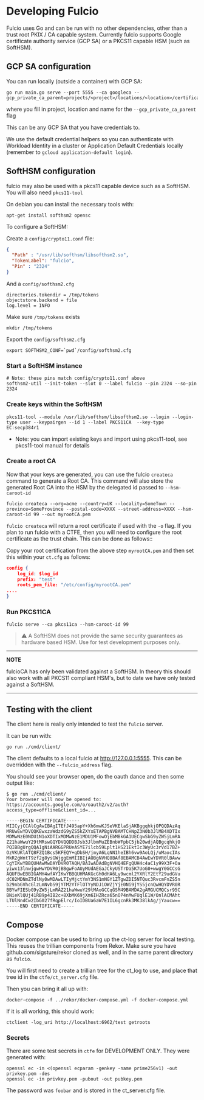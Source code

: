 # Developing Fulcio

Fulcio uses Go and can be run with no other dependencies, other than a trust root PKIX / CA capable system.  Currently
fulcio supports Google certificate authority service (GCP SA)  or a PKCS11 capable HSM (such as SoftHSM).

## GCP SA configuration

You can run locally (outside a container) with GCP SA:

```
go run main.go serve --port 5555 --ca googleca --gcp_private_ca_parent=projects/<project>/locations/<location>/certificateAuthorities/<name>
```

where you fill in project, location and name for the `--gcp_private_ca_parent` flag

This can be any GCP SA that you have credentials to.

We use the default credential helpers so you can authenticate with Workload Identity in a cluster
or Application Default Credentials locally (remember to `gcloud application-default login`).

## SoftHSM configuration

fulcio may also be used with a pkcs11 capable device such as a SoftHSM. You will also need `pkcs11-tool`

On debian you can install the necessary tools with:

```
apt-get install softhsm2 opensc
```

To configure a SoftHSM:

Create a `config/crypto11.conf` file:

```json
{
  "Path" : "/usr/lib/softhsm/libsofthsm2.so",
  "TokenLabel": "fulcio",
  "Pin" : "2324"
}
```

And a `config/softhsm2.cfg`

```
directories.tokendir = /tmp/tokens
objectstore.backend = file
log.level = INFO
```

Make sure `/tmp/tokens` exists

```shell
mkdir /tmp/tokens
```

Export the `config/softhsm2.cfg`

```shell
export SOFTHSM2_CONF=`pwd`/config/softhsm2.cfg
```

### Start a SoftHSM instance

```shell
# Note: these pins match config/crypto11.conf above
softhsm2-util --init-token --slot 0 --label fulcio --pin 2324 --so-pin 2324
```

### Create keys within the SoftHSM

```shell
pkcs11-tool --module /usr/lib/softhsm/libsofthsm2.so --login --login-type user --keypairgen --id 1 --label PKCS11CA  --key-type EC:secp384r1
```

* Note: you can import existing keys and import using pkcs11-tool, see pkcs11-tool manual for details

### Create a root CA

Now that your keys are generated, you can use the fulcio `createca` command to generate a Root CA. This command
will also store the generated Root CA into the HSM by the delegated id passed to `--hsm-caroot-id`

```shell
fulcio createca --org=acme --country=UK --locality=SomeTown --province=SomeProvince --postal-code=XXXX --street-address=XXXX --hsm-caroot-id 99 --out myrootCA.pem
```

`fulcio createca` will return a root certificate if used with the `-o` flag. If you plan to run fulcio with a CTFE,
then you will need to configure the root certificate as the trust chain. This can be done as follows::

Copy your root certification from the above step `myrootCA.pem` and then set this within your `ct.cfg` as follows:


```json
config {
	log_id: $log_id
	prefix: "test"
	roots_pem_file: "/etc/config/myrootCA.pem"
....
}
```


### Run PKCS11CA

```shell
fulcio serve --ca pkcs11ca --hsm-caroot-id 99
```

> :warning: A SoftHSM does not provide the same security guarantees as hardware based HSM.
> Use for test development purposes only.

---
**NOTE**

fulcioCA has only been validated against a SoftHSM. In theory this should also work with all PKCS11 compliant
HSM's, but to date we have only tested against a SoftHSM.

---

## Testing with the client

The client here is really only intended to test the `fulcio` server.

It can be run with:

```shell
go run ./cmd/client/
```

The client defaults to a local fulcio at http://127.0.0.1:5555.
This can be overridden with the `--fulcio_address` flag.

You should see your browser open, do the oauth dance and then some output like:

```shell
$ go run ./cmd/client/
Your browser will now be opened to:
https://accounts.google.com/o/oauth2/v2/auth?access_type=offline&client_id=...

-----BEGIN CERTIFICATE-----
MIICyjCCAlCgAwIBAgITEfJ495apY+Xh6mwKJSeVKElaSjAKBggqhkjOPQQDAzAq
MRUwEwYDVQQKEwxzaWdzdG9yZS5kZXYxETAPBgNVBAMTCHNpZ3N0b3JlMB4XDTIx
MDMwNzE0NDU1N1oXDTIxMDMwNzE1MDU1MFowOjEbMBkGA1UECgwSbG9yZW5jLmRA
Z21haWwuY29tMRswGQYDVQQDDBJsb3JlbmMuZEBnbWFpbC5jb20wdjAQBgcqhkjO
PQIBBgUrgQQAIgNiAARGGPRUeASYE7ilcb59Lplt1HS21EktIc3WyUc3rVd17BZ+
OzVKUKlATQ8FZQ1Bcs5KFEQY+gDbSH/jmyA6LqNN1heIBh6vw9AoLQj/uMaocIAs
MkR2gWntT9zf2g8ysGWjggEmMIIBIjAOBgNVHQ8BAf8EBAMCB4AwEwYDVR0lBAww
CgYIKwYBBQUHAwMwDAYDVR0TAQH/BAIwADAdBgNVHQ4EFgQUH4c4aC1y99X3F+Oa
yiwx13lnwjgwHwYDVR0jBBgwFoAUyMUdAEGaJCkyUSTrDa5K7UoG0+wwgY0GCCsG
AQUFBwEBBIGAMH4wfAYIKwYBBQUHMAKGcGh0dHA6Ly9wcml2YXRlY2EtY29udGVu
dC02MDNmZTdlNy0wMDAwLTIyMjctYmY3NS1mNGY1ZTgwZDI5NTQuc3RvcmFnZS5n
b29nbGVhcGlzLmNvbS9jYTM2YTFlOTYyNDJiOWZjYjE0Ni9jYS5jcnQwHQYDVR0R
BBYwFIESbG9yZW5jLmRAZ21haWwuY29tMAoGCCqGSM49BAMDA2gAMGUCMQCsr95C
BNieKlQUj41RB9p4IB2c+8XbMK69jXm6IHZRca65nOP4nMwFUqlE1W/OnlACMAht
LTUlNndCw2IbG027fRqpElrc/IoIDBUa6aW7E1IL6gcnRk3MK38lkAg/jYaucw==
-----END CERTIFICATE-----
```

## Compose

Docker compose can be used to bring up the ct-log server for local testing.
This reuses the trillian components from Rekor.
Make sure you have github.com/sigsture/rekor cloned as well, and in the same
parent directory as `fulcio`.

You will first need to create a trillian tree for the ct_log to use, and place that
tree id in the `ctfe/ct_server.cfg` file.

Then you can bring it all up with:

```
docker-compose -f ../rekor/docker-compose.yml -f docker-compose.yml
```

If it is all working, this should work:

```
ctclient -log_uri http://localhost:6962/test getroots
```

### Secrets

There are some test secrets in `ctfe` for DEVELOPMENT ONLY.
They were generated with:

```shell
openssl ec -in <(openssl ecparam -genkey -name prime256v1) -out privkey.pem -des
openssl ec -in privkey.pem -pubout -out pubkey.pem
```

The password was `foobar` and is stored in the ct_server.cfg file.
